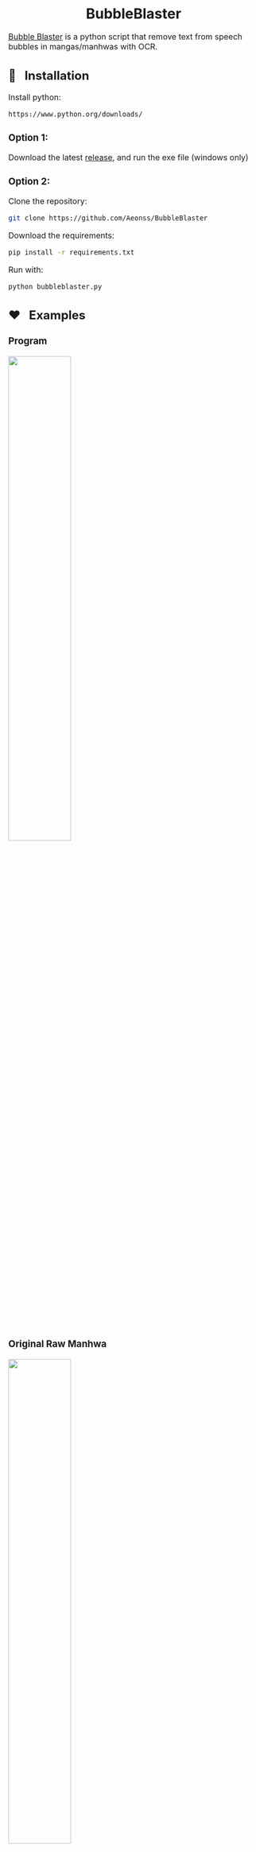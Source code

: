 <h1 align="center">BubbleBlaster</h1>

<font size="3"><a href="https://github.com/Aeonss/BubbleBlaster/releases/latest/">Bubble Blaster</a> is a python script that remove text from speech bubbles in mangas/manhwas with OCR.

<font size="3">

## 🔨 &nbsp; Installation
Install python:
``` bash
https://www.python.org/downloads/
```

### Option 1:
Download the latest [release](https://github.com/Aeonss/BubbleBlaster/releases/latest/), and run the exe file (windows only)

### Option 2:
Clone the repository:
``` bash
git clone https://github.com/Aeonss/BubbleBlaster
```

Download the requirements:
``` bash
pip install -r requirements.txt
```
Run with:
```bash
python bubbleblaster.py
```

## ❤️ &nbsp; Examples

### Program
<img src="https://i.imgur.com/jCIFmG6.png" width="50%" height="50%">

### Original Raw Manhwa
<img src="https://i.imgur.com/GK9WTEE.png" width="50%" height="50%">

### After BubbleBlast
<img src="https://i.imgur.com/i5P85uJ.png" width="50%" height="50%">

### Raw Text
<img src="https://i.imgur.com/vMNrrIj.png">

### Translated Text
<img src="https://i.imgur.com/Xvjn5Ls.png">

### Files
<img src="https://i.imgur.com/Ok8tzNV.png">


## 🚀 &nbsp; Usage
1. Click on the "Import Image(s)" button to select the images you want to OCR (remove the text of)
    * You can select 1 image, or multiple by ctrl + clicking the images or drag selecting them
2. Select the language that the text is in
    * By default, the language is Korean, but Chinese, Japanese, and English is also supported.
    * Please request for more languages [here](https://github.com/Aeonss/BubbleBlaster/issues)
3. Select the confidence level by dragging the slider
    * Confidence level is how "sure" the AI is that the text is the language you selected
    * By default, the confidence level is 0.4.
    * The higher the number, the less likely text is recognized and OCR'd, but the text is more likely to be the selected language
    * The lower the number, the more likely that more text is recognized and OCR'd, but the text may include symbols or parts of the art
4. Select any additional options
    * "Export raw text" option will give a text file (.txt) of the text that the program OCR'd
    * "Export translated text" option will give a text file (.txt) of the translated text that the program OCR'd
    * "Preview image before exporting" option will give a preview window of all found text in the image along with the confidence level. This is so that you can play with the confidence level to get all the text you want to be removed.

## ✅ &nbsp; Additional Information
* BubbleBlaster was created with [**EasyOCR**](https://github.com/JaidedAI/EasyOCR) and [**Deep-Translator**](https://github.com/nidhaloff/deep-translator).
* Note that due to the way the text is exported, the translation is not entirely accurate.
* Please request any features or report any bugs in [issues](https://github.com/Aeonss/BubbleBlaster/issues).


## 🤖 &nbsp; To Do
* Make translations better



## 📘 &nbsp; License
BubbleBlaster is released under the [MIT license](https://github.com/Aeonss/BubbleBlaster/blob/master/LICENSE.md).

</font>